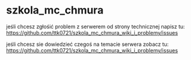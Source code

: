 # szkola_mc_chmura

jeśli chcesz zgłośić problem z serwerem od strony technicznej napisz tu: https://github.com/ttk0721/szkola_mc_chmura_wiki_i_problemy/issues

jeśli chcesz sie dowiedzieć czegoś na temacie serwera zobacz tu: https://github.com/ttk0721/szkola_mc_chmura_wiki_i_problemy/issues
